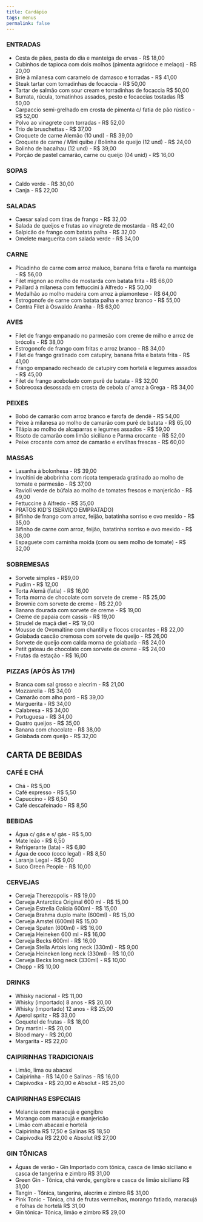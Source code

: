 ```yaml
---
title: Cardápio
tags: menus
permalink: false
---
```

### ENTRADAS

* Cesta de pães, pasta do dia e manteiga de ervas - R$ 18,00
* Cubinhos de tapioca com dois molhos (pimenta agridoce e melaço) - R$ 20,00
* Brie à milanesa com caramelo de damasco e torradas - R$ 41,00
* Steak tartar com torradinhas de focaccia - R$ 50,00
* Tartar de salmão com sour cream e torradinhas de focaccia R$ 50,00
* Burrata, rúcula, tomatinhos assados, pesto e focaccias tostadas R$ 50,00
* Carpaccio semi-grelhado em crosta de pimenta c/ fatia de pão rústico - R$ 52,00
* Polvo ao vinagrete com torradas - R$ 52,00
* Trio de bruschettas - R$ 37,00
* Croquete de carne Alemão (10 und) - R$ 39,00
* Croquete de carne / Mini quibe / Bolinha de queijo (12 und) - R$ 24,00
* Bolinho de bacalhau (12 und) - R$ 39,00
* Porção de pastel camarão, carne ou queijo (04 unid) - R$ 16,00

### SOPAS

* Caldo verde - R$ 30,00
* Canja - R$ 22,00

### SALADAS

* Caesar salad com tiras de frango - R$ 32,00
* Salada de queijos e frutas ao vinagrete de mostarda - R$ 42,00
* Salpicão de frango com batata palha - R$ 32,00
* Omelete marguerita com salada verde - R$ 34,00

### CARNE

* Picadinho de carne com arroz maluco, banana frita e farofa na manteiga - R$ 56,00
* Filet mignon ao molho de mostarda com batata frita - R$ 66,00
* Paillard à milanesa com fettuccini à Alfredo - R$ 50,00
* Medalhão ao molho madeira com arroz à piamontese - R$ 64,00
* Estrogonofe de carne com batata palha e arroz branco - R$ 55,00
* Contra Filet à Oswaldo Aranha - R$ 63,00

### AVES

* Filet de frango empanado no parmesão com creme de milho e arroz de brócolis - R$ 38,00
* Estrogonofe de frango com fritas e arroz branco - R$ 34,00
* Filet de frango gratinado com catupiry, banana frita e batata frita - R$ 41,00
* Frango empanado recheado de catupiry com hortelã e legumes assados - R$ 45,00
* Filet de frango acebolado com purê de batata - R$ 32,00
* Sobrecoxa desossada em crosta de cebola c/ arroz à Grega - R$ 34,00

### PEIXES

* Bobó de camarão com arroz branco e farofa de dendê - R$ 54,00
* Peixe à milanesa ao molho de camarão com purê de batata - R$ 65,00
* Tilápia ao molho de alcaparras e legumes assados - R$ 59,00
* Risoto de camarão com limão siciliano e Parma crocante - R$ 52,00
* Peixe crocante com arroz de camarão e ervilhas frescas - R$ 60,00

### MASSAS

* Lasanha à bolonhesa - R$ 39,00
* Involtini de abobrinha com ricota temperada gratinado ao molho de tomate e parmesão - R$ 37,00
* Ravioli verde de búfala ao molho de tomates frescos e manjericão - R$ 49,00
* Fettuccine à Alfredo - R$ 35,00
* PRATOS KID’S (SERVIÇO EMPRATADO)
* Bifinho de frango com arroz, feijão, batatinha sorriso e ovo mexido - R$ 35,00
* Bifinho de carne com arroz, feijão, batatinha sorriso e ovo mexido - R$ 38,00
* Espaguete com carninha moída (com ou sem molho de tomate) - R$ 32,00

### SOBREMESAS

* Sorvete simples - R$9,00
* Pudim - R$ 12,00
* Torta Alemã (fatia) - R$ 16,00
* Torta morna de chocolate com sorvete de creme - R$ 25,00
* Brownie com sorvete de creme - R$ 22,00
* Banana dourada com sorvete de creme - R$ 19,00
* Creme de papaia com cassis - R$ 19,00
* Strudel de maçã diet - R$ 19,00
* Mousse de Ovomaltine com chantilly e flocos crocantes - R$ 22,00
* Goiabada cascão cremosa com sorvete de queijo - R$ 26,00
* Sorvete de queijo com calda morna de goiabada - R$ 24,00
* Petit gateau de chocolate com sorvete de creme - R$ 24,00
* Frutas da estação - R$ 16,00

### PIZZAS (APÓS ÀS 17H)

* Branca com sal grosso e alecrim - R$ 21,00
* Mozzarella - R$ 34,00
* Camarão com alho poró - R$ 39,00
* Marguerita - R$ 34,00
* Calabresa - R$ 34,00
* Portuguesa - R$ 34,00
* Quatro queijos - R$ 35,00
* Banana com chocolate - R$ 38,00
* Goiabada com queijo - R$ 32,00

## CARTA DE BEBIDAS

### CAFÉ E CHÁ

* Chá - R$ 5,00
* Café expresso - R$ 5,50
* Capuccino - R$ 6,50
* Café descafeinado - R$ 8,50

### BEBIDAS

* Água c/ gás e s/ gás - R$ 5,00
* Mate leão - R$ 6,50
* Refrigerante (lata) - R$ 6,80
* Água de coco (coco legal) - R$ 8,50
* Laranja Legal - R$ 9,00
* Suco Green People - R$ 10,00

### CERVEJAS

* Cerveja Therezopolis - R$ 19,00
* Cerveja Antarctica Original 600 ml - R$ 15,00
* Cerveja Estrella Galícia 600ml - R$ 15,00
* Cerveja Brahma duplo malte (600ml) - R$ 15,00
* Cerveja Amstel (600ml) R$ 15,00
* Cerveja Spaten (600ml) - R$ 16,00
* Cerveja Heineken 600 ml - R$ 16,00
* Cerveja Becks 600ml - R$ 16,00
* Cerveja Stella Artois long neck (330ml) - R$ 9,00
* Cerveja Heineken long neck (330ml) - R$ 10,00
* Cerveja Becks long neck (330ml) - R$ 10,00
* Chopp - R$ 10,00

### DRINKS

* Whisky nacional - R$ 11,00
* Whisky (importado) 8 anos - R$ 20,00
* Whisky (importado) 12 anos - R$ 25,00
* Aperol spritz - R$ 33,00
* Coquetel de frutas - R$ 18,00
* Dry martini - R$ 20,00
* Blood mary - R$ 20,00
* Margarita - R$ 22,00

### CAIPIRINHAS TRADICIONAIS

* Limão, lima ou abacaxi
* Caipirinha - R$ 14,00 e Salinas - R$ 16,00
* Caipivodka - R$ 20,00 e Absolut - R$ 25,00

### CAIPIRINHAS ESPECIAIS

* Melancia com maracujá e gengibre
* Morango com maracujá e manjericão
* Limão com abacaxi e hortelã
* Caipirinha R$ 17,50 e Salinas R$ 18,50
* Caipivodka R$ 22,00 e Absolut R$ 27,00

### GIN TÔNICAS

* Águas de verão - Gin Importado com tônica, casca de limão siciliano e casca de tangerina e zimbro R$ 31,00
* Green Gin - Tônica, chá verde, gengibre e casca de limão siciliano R$ 31,00
* Tangin - Tônica, tangerina, alecrim e zimbro R$ 31,00
* Pink Tonic - Tônica, chá de frutas vermelhas, morango fatiado, maracujá e folhas de hortelã R$ 31,00
* Gin tônica- Tônica, limão e zimbro R$ 29,00